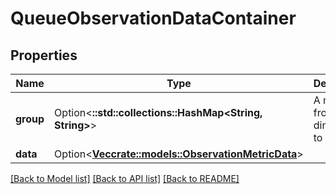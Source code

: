 # QueueObservationDataContainer

## Properties

Name | Type | Description | Notes
------------ | ------------- | ------------- | -------------
**group** | Option<**::std::collections::HashMap<String, String>**> | A mapping from dimension to value | [optional]
**data** | Option<[**Vec<crate::models::ObservationMetricData>**](ObservationMetricData.md)> |  | [optional]

[[Back to Model list]](../README.md#documentation-for-models) [[Back to API list]](../README.md#documentation-for-api-endpoints) [[Back to README]](../README.md)


